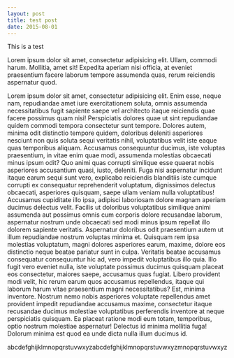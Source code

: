 ```yaml
---
layout: post
title: test post
date: 2015-08-01
---
```


This is a test

Lorem ipsum dolor sit amet, consectetur adipisicing elit. Ullam, commodi harum. Mollitia, amet sit! Expedita aperiam nisi officia, at eveniet praesentium facere laborum tempore assumenda quas, rerum reiciendis aspernatur quod.

Lorem ipsum dolor sit amet, consectetur adipisicing elit. Enim esse, neque nam, repudiandae amet iure exercitationem soluta, omnis assumenda necessitatibus fugit sapiente saepe vel architecto itaque reiciendis quae facere possimus quam nisi! Perspiciatis dolores quae ut sint repudiandae quidem commodi tempora consectetur sunt tempore. Dolores autem, minima odit distinctio tempore quidem, doloribus deleniti asperiores nesciunt non quis soluta sequi veritatis nihil, voluptatibus velit iste eaque quas temporibus aliquam. Accusamus consequuntur ducimus, iste voluptas praesentium, in vitae enim quae modi, assumenda molestias obcaecati minus ipsum odit? Quo animi quas corrupti similique esse quaerat nobis asperiores accusantium quasi, iusto, deleniti. Fuga nisi aspernatur incidunt itaque earum sequi sunt vero, explicabo reiciendis blanditiis iste cumque corrupti ex consequatur reprehenderit voluptatum, dignissimos delectus obcaecati, asperiores quisquam, saepe ullam veniam nulla voluptatibus! Accusamus cupiditate illo ipsa, adipisci laboriosam dolore magnam aperiam ducimus delectus velit. Facilis ut doloribus voluptatibus similique animi assumenda aut possimus omnis cum corporis dolore recusandae laborum, aspernatur nostrum unde obcaecati sed modi minus ipsum repellat illo dolorem sapiente veritatis. Aspernatur doloribus odit praesentium autem ut illum repudiandae nostrum voluptas minima et. Quisquam rem ipsa molestias voluptatum, magni dolores asperiores earum, maxime, dolore eos distinctio neque beatae pariatur sunt in culpa. Veritatis beatae accusamus consequatur consequuntur hic ad, vero impedit voluptatibus illo quia. Illo fugit vero eveniet nulla, iste voluptate possimus ducimus quisquam placeat eos consectetur, maiores saepe, accusamus quas fugiat. Libero provident modi velit, hic rerum earum quos accusamus repellendus, itaque qui laborum harum vitae praesentium magni necessitatibus? Est, minima inventore. Nostrum nemo nobis asperiores voluptate repellendus amet provident impedit repudiandae accusamus maxime, consectetur itaque recusandae ducimus molestiae voluptatibus perferendis inventore at neque perspiciatis quisquam. Ea placeat ratione modi eum totam, temporibus, optio nostrum molestiae aspernatur! Delectus id minima mollitia fuga! Dolorum minima est quod ea unde dicta nulla illum ducimus id.

abcdefghijklmnopqrstuvwxyzabcdefghijklmnopqrstuvwxyzmnopqrstuvwxyz